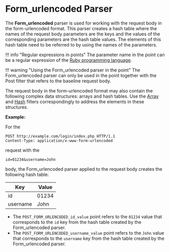 [link-ruby]:                        http://ruby-doc.org/core-2.6.1/doc/regexp_rdoc.html
[link-formurlencoded-array]:        array.md#the-example-of-using-the-form_urlencoded-parser-and-the-array-filter
[link-formurlencoded-hash]:         hash.md#the-example-of-using-the-form_urlencoded-parser-with-the-hash-filter

# Form_urlencoded Parser

The **Form_urlencoded** parser is used for working with the request body in the form-urlencoded format. This parser creates a hash table where the names of the request body parameters are the keys and the values of the corresponding parameters are the hash table values. The elements of this hash table need to be referred to by using the names of the parameters.

!!! info "Regular expressions in points"
    The parameter name in the point can be a regular expression of the [Ruby programming language][link-ruby].

!!! warning "Using the Form_urlencoded parser in the point"
    The Form_urlencoded parser can only be used in the point together with the Post filter that refers to the baseline request body.

The request body in the form-urlencoded format may also contain the following complex data structures: arrays and hash tables. Use the [Array][link-formurlencoded-array] and [Hash][link-formurlencoded-hash] filters correspondingly to address the elements in these structures.

**Example:** 

For the

```
POST http://example.com/login/index.php HTTP/1.1
Content-Type: application/x-www-form-urlencoded
```

request with the

```
id=01234&username=John
```

body, the Form_urlencoded parser applied to the request body creates the following hash table:

| Key      | Value    |
|----------|----------|
| id       | 01234    |
| username | John     |

* The `POST_FORM_URLENCODED_id_value` point refers to the `01234` value that corresponds to the `id` key from the hash table created by the Form_urlencoded parser.
* The `POST_FORM_URLENCODED_username_value` point refers to the `John` value that corresponds to the `username` key from the hash table created by the Form_urlencoded parser.

